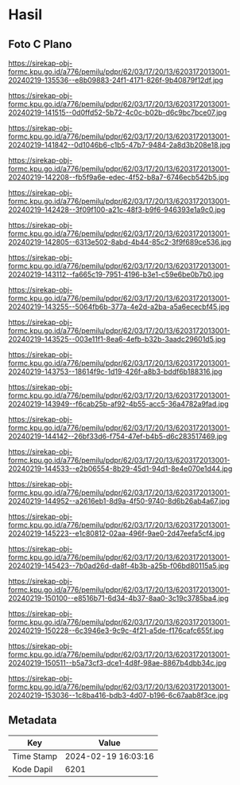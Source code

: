 # Hasil

## Foto C Plano

https://sirekap-obj-formc.kpu.go.id/a776/pemilu/pdpr/62/03/17/20/13/6203172013001-20240219-135536--e8b09883-24f1-4171-826f-9b40879f12df.jpg

https://sirekap-obj-formc.kpu.go.id/a776/pemilu/pdpr/62/03/17/20/13/6203172013001-20240219-141515--0d0ffd52-5b72-4c0c-b02b-d6c9bc7bce07.jpg

https://sirekap-obj-formc.kpu.go.id/a776/pemilu/pdpr/62/03/17/20/13/6203172013001-20240219-141842--0d1046b6-c1b5-47b7-9484-2a8d3b208e18.jpg

https://sirekap-obj-formc.kpu.go.id/a776/pemilu/pdpr/62/03/17/20/13/6203172013001-20240219-142208--fb5f9a6e-edec-4f52-b8a7-6746ecb542b5.jpg

https://sirekap-obj-formc.kpu.go.id/a776/pemilu/pdpr/62/03/17/20/13/6203172013001-20240219-142428--3f09f100-a21c-48f3-b9f6-946393e1a9c0.jpg

https://sirekap-obj-formc.kpu.go.id/a776/pemilu/pdpr/62/03/17/20/13/6203172013001-20240219-142805--6313e502-8abd-4b44-85c2-3f9f689ce536.jpg

https://sirekap-obj-formc.kpu.go.id/a776/pemilu/pdpr/62/03/17/20/13/6203172013001-20240219-143112--fa665c19-7951-4196-b3e1-c59e6be0b7b0.jpg

https://sirekap-obj-formc.kpu.go.id/a776/pemilu/pdpr/62/03/17/20/13/6203172013001-20240219-143255--5064fb6b-377a-4e2d-a2ba-a5a6ececbf45.jpg

https://sirekap-obj-formc.kpu.go.id/a776/pemilu/pdpr/62/03/17/20/13/6203172013001-20240219-143525--003e11f1-8ea6-4efb-b32b-3aadc29601d5.jpg

https://sirekap-obj-formc.kpu.go.id/a776/pemilu/pdpr/62/03/17/20/13/6203172013001-20240219-143753--18614f9c-1d19-426f-a8b3-bddf6b188316.jpg

https://sirekap-obj-formc.kpu.go.id/a776/pemilu/pdpr/62/03/17/20/13/6203172013001-20240219-143949--f6cab25b-af92-4b55-acc5-36a4782a9fad.jpg

https://sirekap-obj-formc.kpu.go.id/a776/pemilu/pdpr/62/03/17/20/13/6203172013001-20240219-144142--26bf33d6-f754-47ef-b4b5-d6c283517469.jpg

https://sirekap-obj-formc.kpu.go.id/a776/pemilu/pdpr/62/03/17/20/13/6203172013001-20240219-144533--e2b06554-8b29-45d1-94d1-8e4e070e1d44.jpg

https://sirekap-obj-formc.kpu.go.id/a776/pemilu/pdpr/62/03/17/20/13/6203172013001-20240219-144952--a2616eb1-8d9a-4f50-9740-8d6b26ab4a67.jpg

https://sirekap-obj-formc.kpu.go.id/a776/pemilu/pdpr/62/03/17/20/13/6203172013001-20240219-145223--e1c80812-02aa-496f-9ae0-2d47eefa5cf4.jpg

https://sirekap-obj-formc.kpu.go.id/a776/pemilu/pdpr/62/03/17/20/13/6203172013001-20240219-145423--7b0ad26d-da8f-4b3b-a25b-f06bd80115a5.jpg

https://sirekap-obj-formc.kpu.go.id/a776/pemilu/pdpr/62/03/17/20/13/6203172013001-20240219-150100--e8516b71-6d34-4b37-8aa0-3c19c3785ba4.jpg

https://sirekap-obj-formc.kpu.go.id/a776/pemilu/pdpr/62/03/17/20/13/6203172013001-20240219-150228--6c3946e3-9c9c-4f21-a5de-f176cafc655f.jpg

https://sirekap-obj-formc.kpu.go.id/a776/pemilu/pdpr/62/03/17/20/13/6203172013001-20240219-150511--b5a73cf3-dce1-4d8f-98ae-8867b4dbb34c.jpg

https://sirekap-obj-formc.kpu.go.id/a776/pemilu/pdpr/62/03/17/20/13/6203172013001-20240219-153036--1c8ba416-bdb3-4d07-b196-6c67aab8f3ce.jpg


## Metadata

| Key        | Value               |
| ---------- | ------------------- |
| Time Stamp | 2024-02-19 16:03:16 |
| Kode Dapil | 6201                |




